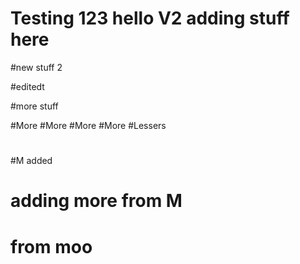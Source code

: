 # Testing 123 hello V2 adding stuff here

#new stuff 2


#editedt

#more stuff

#More
#More
#More
#More
#Lessers

#

#M added
# adding more from M






# from moo